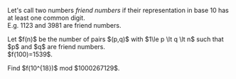 <p>
Let's call two numbers  <i>friend numbers</i> if their representation in base 10 has at least one common digit.<br /> E.g. 1123 and 3981 are friend numbers. 
</p>
<p>
Let $f(n)$ be the number of pairs $(p,q)$ with $1\le p \lt q \lt n$ such that $p$ and $q$ are friend numbers.<br />
$f(100)=1539$.
</p>
<p>
Find $f(10^{18})$ mod $1000267129$.
</p>
